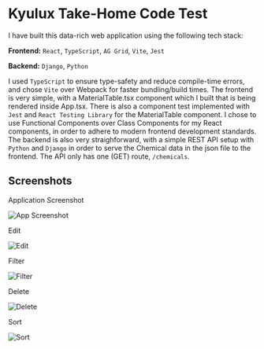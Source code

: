 # Kyulux Take-Home Code Test

I have built this data-rich web application using the following tech stack:

**Frontend:** `React`, `TypeScript`, `AG Grid`, `Vite`, `Jest`

**Backend:** `Django`, `Python`

I used `TypeScript` to ensure type-safety and reduce compile-time errors, and chose `Vite` over Webpack for faster bundling/build times. The frontend is very simple, with a MaterialTable.tsx component which I built that is being rendered inside App.tsx. There is also a component test implemented with `Jest` and `React Testing Library` for the MaterialTable component. I chose to use Functional Components over Class Components for my React components, in order to adhere to modern frontend development standards.  The backend is also very straighforward, with a simple REST API setup with `Python` and `Django` in order to serve the Chemical data in the json file to the frontend. The API only has one (GET) route, `/chemicals`.



## Screenshots

Application Screenshot

![App Screenshot](https://github.com/mattokc35/KyuluxAgGridApplication/blob/main/screenshots/app.png)

Edit

![Edit](https://github.com/mattokc35/KyuluxAgGridApplication/blob/main/screenshots/edit.png)

Filter

![Filter](https://github.com/mattokc35/KyuluxAgGridApplication/blob/main/screenshots/filter.png)

Delete

![Delete](https://github.com/mattokc35/KyuluxAgGridApplication/blob/main/screenshots/delete.png)

Sort

![Sort](https://github.com/mattokc35/KyuluxAgGridApplication/blob/main/screenshots/sort.png)

